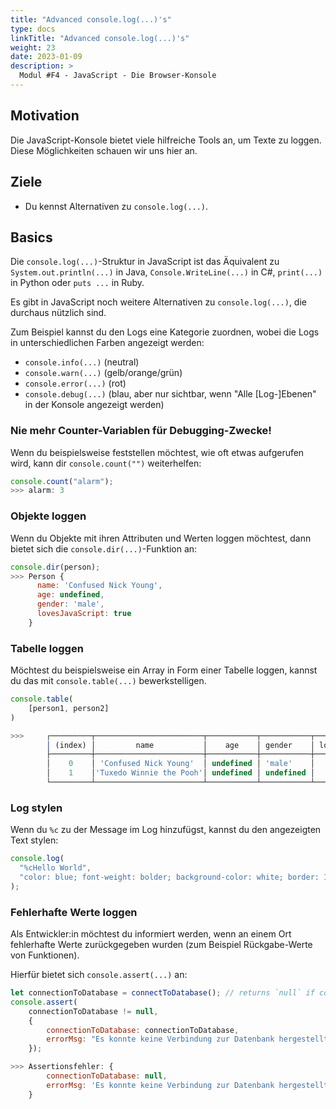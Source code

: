 ```yaml
---
title: "Advanced console.log(...)'s"
type: docs
linkTitle: "Advanced console.log(...)'s"
weight: 23
date: 2023-01-09
description: >
  Modul #F4 - JavaScript - Die Browser-Konsole
---
```


## Motivation

Die JavaScript-Konsole bietet viele hilfreiche Tools an, um Texte zu loggen. Diese Möglichkeiten schauen wir uns hier an.

## Ziele

- Du kennst Alternativen zu `console.log(...)`.

## Basics

Die `console.log(...)`-Struktur in JavaScript ist das Äquivalent zu `System.out.println(...)` in Java, `Console.WriteLine(...)` in C#, `print(...)` in Python oder `puts ...` in Ruby.

Es gibt in JavaScript noch weitere Alternativen zu `console.log(...)`, die durchaus nützlich sind.

Zum Beispiel kannst du den Logs eine Kategorie zuordnen, wobei die Logs in unterschiedlichen Farben angezeigt werden:

- `console.info(...)` (neutral)
- `console.warn(...)` (gelb/orange/grün)
- `console.error(...)` (rot)
- `console.debug(...)` (blau, aber nur sichtbar, wenn "Alle [Log-]Ebenen" in der Konsole angezeigt werden)

### Nie mehr Counter-Variablen für Debugging-Zwecke!

Wenn du beispielsweise feststellen möchtest, wie oft etwas aufgerufen wird, kann dir `console.count("")` weiterhelfen:

```javascript
console.count("alarm");
>>> alarm: 3
```

### Objekte loggen

Wenn du Objekte mit ihren Attributen und Werten loggen möchtest, dann bietet sich die `console.dir(...)`-Funktion an:

```javascript
console.dir(person);
>>> Person {
      name: 'Confused Nick Young',
      age: undefined,
      gender: 'male',
      lovesJavaScript: true
    }
```

### Tabelle loggen
Möchtest du beispielsweise ein Array in Form einer Tabelle loggen, kannst du das mit `console.table(...)` bewerkstelligen.

```javascript
console.table(
    [person1, person2]
)

>>>     ┌─────────┬────────────────────────┬───────────┬───────────┬─────────────────┐
        │ (index) │         name           │    age    │ gender    │ lovesJavaScript │
        ├─────────┼────────────────────────┼───────────┼───────────┼─────────────────┤
        │    0    │ 'Confused Nick Young'  │ undefined │ 'male'    │      false      │
        │    1    │'Tuxedo Winnie the Pooh'│ undefined │ undefined │      true       │
        └─────────┴────────────────────────┴───────────┴───────────┴─────────────────┘
```

### Log stylen

Wenn du `%c` zu der Message im Log hinzufügst, kannst du den angezeigten Text stylen:

```javascript
console.log(
  "%cHello World",
  "color: blue; font-weight: bolder; background-color: white; border: 1px solid; border-radius: 2em; padding: 1em;",
);
```

### Fehlerhafte Werte loggen

Als Entwickler:in möchtest du informiert werden, wenn an einem Ort fehlerhafte Werte zurückgegeben wurden (zum Beispiel Rückgabe-Werte von Funktionen).

Hierfür bietet sich `console.assert(...)` an:

```javascript
let connectionToDatabase = connectToDatabase(); // returns `null` if connection fails.
console.assert(
    connectionToDatabase != null,
    {
        connectionToDatabase: connectionToDatabase,
        errorMsg: "Es konnte keine Verbindung zur Datenbank hergestellt werden. ¯\_(ツ)_/¯"
    });

>>> Assertionsfehler: {
        connectionToDatabase: null,
        errorMsg: 'Es konnte keine Verbindung zur Datenbank hergestellt werden. ¯_(ツ)_/¯'
    }
```

